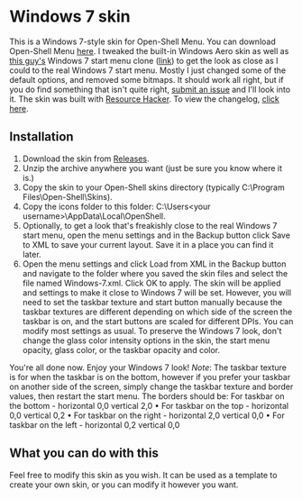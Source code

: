 # Windows 7 skin
This is a Windows 7-style skin for Open-Shell Menu. You can download Open-Shell Menu [here](https://github.com/open-shell-menu/releases/latest/). I tweaked the built-in Windows Aero skin as well as [this guy's](https://github.com/CTVCAM8) Windows 7 start menu clone ([link](http://classicshell.net/forum/viewtopic.php?f=17&t=5824)) to get the look as close as I could to the real Windows 7 start menu. Mostly I just changed some of the default options, and removed some bitmaps. It should work all right, but if you do find something that isn't quite right, [submit an issue](https://github.com/Win761/Windows-7-skin/issues/new/choose) and I'll look into it. The skin was built with [Resource Hacker](http://www.angusj.com/resourcehacker/).
To view the changelog, [click here](https://github.com/Win761/Windows-7-skin/blob/main/Changelog.md).
## Installation
1. Download the skin from [Releases](https://github.com/Win761/Windows-7-skin/releases/latest/).
2. Unzip the archive anywhere you want (just be sure you know where it is.)
3. Copy the skin to your Open-Shell skins directory (typically C:\Program Files\Open-Shell\Skins).
4. Copy the icons folder to this folder: C:\Users\<your username>\AppData\Local\OpenShell.
5. Optionally, to get a look that's freakishly close to the real Windows 7 start menu, open the menu settings and in the Backup button click Save to XML to save your current layout. Save it in a place you can find it later.
6. Open the menu settings and click Load from XML in the Backup button and navigate to the folder where you saved the skin files and select the file named Windows-7.xml. Click OK to apply. The skin will be applied and settings to make it close to Windows 7 will be set. However, you will need to set the taskbar texture and start button manually because the taskbar textures are different depending on which side of the screen the taskbar is on, and the start buttons are scaled for different DPIs. You can modify most settings as usual. To preserve the Windows 7 look, don't change the glass color intensity options in the skin, the start menu opacity, glass color, or the taskbar opacity and color.

You're all done now. Enjoy your Windows 7 look!
*Note*: The taskbar texture is for when the taskbar is on the bottom, however if you prefer your taskbar on another side of the screen, simply change the taskbar texture and border values, then restart the start menu. The borders should be: For taskbar on the bottom - horizontal 0,0 vertical 2,0 • For taskbar on the top - horizontal 0,0 vertical 0,2 • For taskbar on the right - horizontal 2,0 vertical 0,0 • For taskbar on the left - horizontal 0,2 vertical 0,0
## What you can do with this
Feel free to modify this skin as you wish. It can be used as a template to create your own skin, or you can modify it however you want.
